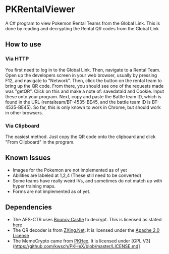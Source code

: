 # PKRentalViewer
A C# program to view Pokemon Rental Teams from the Global Link. This is done by reading and decrypting the Rental QR codes from the Global Link

## How to use
### Via HTTP
You first need to log in to the Global Link. Then, navigate to a Rental Team. Open up the developers screen in your web browser, usually by pressing F12, and navigate to "Network". Then, click the button on the rental team to bring up the QR code. From there, you should see one of the requests made was "getQR". Click on this and make a note of: savedataId and Cookie. Input these onto your program. Next, copy and paste the Battle team ID, which is found in the URL (rentalteam/BT-4535-BE45, and the battle team ID is BT-4535-BE45). So far, this is only known to work in Chrome, but should work in other browsers.  

### Via Clipboard
The easiest method. Just copy the QR code onto the clipboard and click "From Clipboard" in the program.

## Known Issues
 * Images for the Pokemon are not implemented as of yet
 * Abilities are labeled at 1,2,4 (These still need to be converted)
 * Some teams have really weird IVs, and sometimes do not match up with hyper training maps.
 * Forms are not implemented as of yet.

## Dependencies

 * The AES-CTR uses [Bouncy Castle](http://www.bouncycastle.org/csharp/licence.html) to decrypt. This is licensed as stated [here](http://www.bouncycastle.org/csharp/licence.html)
 * The QR decoder is from [ZXing.Net](https://www.nuget.org/packages/ZXing.Net/). It is licensed under the [Apache 2.0 License](http://www.apache.org/licenses/LICENSE-2.0)
 * The MemeCrypto came from [PKHex](https://www.nuget.org/packages/ZXing.Net/). It is licensed under [GPL V3](https://github.com/kwsch/PKHeX/blob/master/LICENSE.md]

